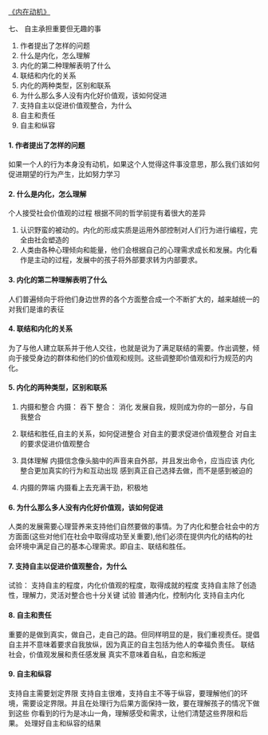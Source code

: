 [《内在动机》](https://book.douban.com/subject/35182454/)

七、 自主承担重要但无趣的事 

1. 作者提出了怎样的问题
2. 什么是内化，怎么理解
3. 内化的第二种理解表明了什么
4. 联结和内化的关系
5. 内化的两种类型，区别和联系
6. 为什么那么多人没有内化好价值观，该如何促进
7. 支持自主以促进价值观整合，为什么
8. 自主和责任
9. 自主和纵容

#### 1. 作者提出了怎样的问题

如果一个人的行为本身没有动机，如果这个人觉得这件事没意思，那么我们该如何促进期望的行为产生，比如努力学习

#### 2. 什么是内化，怎么理解

个人接受社会价值观的过程
根据不同的哲学前提有着很大的差异
1. 认识野蛮的被动的。内化的形成实质是运用外部控制对人们行为进行编程，完全由社会塑造的
2. 人类由各种心理倾向和能量，他们会根据自己的心理需求成长和发展。内化看作是主动的过程，发展中的孩子将外部要求转为内部要求。

#### 3. 内化的第二种理解表明了什么

人们普遍倾向于将他们身边世界的各个方面整合成一个不断扩大的，越来越统一的对我们是谁的表征

#### 4. 联结和内化的关系

为了与他人建立联系并于他人交往，也就是说为了满足联结的需要。作出调整，倾向于接受身边的群体和他们的价值观和规则。这些调整即价值观和行为规范的内化。

#### 5. 内化的两种类型，区别和联系

1. 内摄和整合
内摄： 吞下
整合： 消化 发展自我，规则成为你的一部分，与自我整合

2. 联结和胜任,自主的关系，如何促进整合
对自主的要求促进价值观整合
对自主的要求促进价值观整合

3. 具体理解
内摄信念像头脑中的声音来自外部，并且发出命令，应当应该
内化整合更加真实的行为和互动出现
感到真正自己选择去做，而不是感到被迫的

4. 内摄的弊端
内摄看上去充满干劲，积极地

#### 6. 为什么那么多人没有内化好价值观，该如何促进

人类的发展需要心理营养来支持他们自然要做的事情。为了内化和整合社会中的方方面面(这些对他们在社会中取得成功至关重要),他们必须在提供内化的结构的社会环境中满足自己的基本心理需求。即自主、联结和胜任。

#### 7. 支持自主以促进价值观整合，为什么

试验：
支持自主的程度，内化价值观的程度，取得成就的程度
支持自主除了创造性，理解力，灵活对整合也十分关键
试验 普通内化，控制内化 支持自主内化

#### 8. 自主和责任

重要的是做到真实，做自己，走自己的路。但同样明显的是，我们重视责任。提倡自主并不意味着要求自我放纵，因为真正的自主包括为他人的幸福负责任。
联结 社会，价值观发展和责任感发展
真实不意味着自私，自恋和叛逆


#### 9. 自主和纵容

支持自主需要划定界限
支持自主很难，支持自主不等于纵容，要理解他们的环境，需要设定界限。并且在处理行为后果方面保持一致，要在理解孩子的情况下做到这些
你看到的行为是冰山一角，理解感受和需求，让他们清楚这些界限和后果。
处理好自主和纵容的结果
